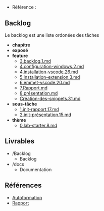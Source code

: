 #  

- Référence :   

 

## Backlog 

Le backlog est une liste ordonées des tâches 

- **chapitre** 
- **exposé** 
- **feature** 
  - [3.backlog.1.md](./Backlog/feature/3.backlog.1.md) 
  - [4.configuration-windows.2.md](./Backlog/feature/4.configuration-windows.2.md) 
  - [4.installation-vscode.26.md](./Backlog/feature/4.installation-vscode.26.md) 
  - [5.Installation-extension.3.md](./Backlog/feature/5.Installation-extension.3.md) 
  - [6.emmet-vscode.20.md](./Backlog/feature/6.emmet-vscode.20.md) 
  - [7.Rapport.md](./Backlog/feature/7.Rapport.md) 
  - [8.présentation.md](./Backlog/feature/8.présentation.md) 
  - [Création-des-snippets.31.md](./Backlog/feature/Création-des-snippets.31.md) 
- **sous-tâche** 
  - [1.init-rapport.17.md](./Backlog/sous-tâche/1.init-rapport.17.md) 
  - [2.init-présentation.15.md](./Backlog/sous-tâche/2.init-présentation.15.md) 
- **thème** 
  - [0.lab-starter.8.md](./Backlog/thème/0.lab-starter.8.md) 
## Livrables 

 

- /Backlog 
  - Backlog 
- /docs 
  - Documentation 
## Références 

 

- [Autoformation](#) 
- [Rapport](https://labs-web.github.io/lab-starter/) 

